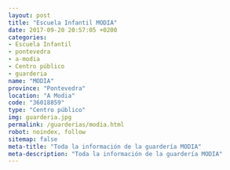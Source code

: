 ```yaml
---
layout: post
title: "Escuela Infantil MODIA"
date: 2017-09-20 20:57:05 +0200
categories:
- Escuela Infantil
- pontevedra
- a-modia
- Centro público
- guarderia
name: "MODIA"
province: "Pontevedra"
location: "A Modia"
code: "36018859"
type: "Centro público"
img: guarderia.jpg
permalink: /guarderias/modia.html
robot: noindex, follow
sitemap: false
meta-title: "Toda la información de la guardería MODIA"
meta-description: "Toda la información de la guardería MODIA"
---
```

